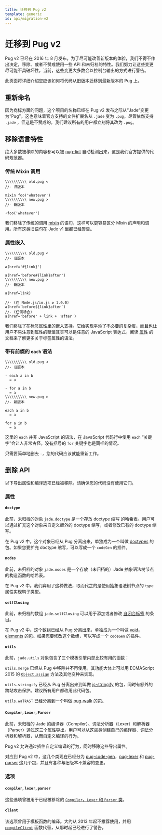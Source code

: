 ```yaml
---
title: 迁移到 Pug v2
template: generic
id: api/migration-v2
---
```


# 迁移到 Pug v2

Pug v2 已经在 2016 年 8 月发布。为了尽可能改善新版本的体验，我们不得不作出决定，移除、或者不赞成使用一些 API 和未归档的特性。我们努力让这些变更尽可能不具破坏性。当前，这些变更大多数会以控制台输出的方式进行警告。

此页面将详细介绍您应该如何将代码从旧版本迁移到最新版本的 Pug 上。

## 重新命名

因为商标方面的问题，这个项目的名称已经在 Pug v2 发布之际从“Jade”变更为“Pug”。这也意味着官方支持的文件扩展名从 `.jade` 变为 `.pug`。尽管依然支持 `.jade` ，但这是不赞成的，我们建议所有的用户都立刻将其改为 `.pug`。

## 移除语言特性

绝大多数被移除的内容都可以被 [pug-lint] 自动检测出来，这是我们官方提供的代码规范器。

### 传统 Mixin 调用

```pug-preview-readonly
\\\\\\\\\\ old.pug <
//- 旧版本

mixin foo('whatever')
\\\\\\\\\\ new.pug >
//- 新版本

+foo('whatever')
```

我们移除了传统的调用 [mixin][mixins] 的语句，这样可以更容易区分 Mixin 的声明和调用。所有这类旧语句在 Jade v1 里都已经警告。

### 属性嵌入

```pug-preview-readonly
\\\\\\\\\\ old.pug <
//- 旧版本

a(href='#{link}')

a(href='before#{link}after')
\\\\\\\\\\ new.pug >
//- 新版本

a(href=link)

//- (在 Node.js/io.js ≥ 1.0.0)
a(href=`before${link}after`)
//- (任何场合)
a(href='before' + link + 'after')
```

我们移除了在标签属性里的嵌入支持。它给实现平添了不必要的复杂度，而且也让用户不易注意到属性的赋值其实可以是任意的 JavaScript 表达式。阅读 [属性][attributes] 的文档来了解更多关于标签属性的语法。

### 带有前缀的 <code>each</code> 语法

```pug-preview-readonly
\\\\\\\\\\ old.pug <
//- 旧版本

- each a in b
  = a

- for a in b
  = a
\\\\\\\\\\ new.pug >
//- 新版本

each a in b
  = a

for a in b
  = a
```

这里的 `each` 并非 JavaScript 的语法，在 JavaScript 代码行中使用 `each` “关键字”会让人非常古怪。没有括号的 `for` 关键字也是同样的情况。

只需要简单地删去 `-`，您的代码应该就能重新工作。

## 删除 API

以下导出属性和编译选项已经被移除。请确保您的代码没有使用它们。

### 属性

#### <code>doctype</code>

此前，未归档的对象 `jade.doctype` 是一个存放 [doctype 缩写][doctype shortcuts] 的哈希表。用户可以通过扩充这个对象来自定义额外的 doctype 缩写，或者修改已有的 doctype 缩写。

在 Pug v2 中，这个对象已经从 Pug 分离出来，单独成为一个叫做 [doctypes] 的包。如果您要扩充 doctype 缩写，可以写成一个 `codeGen` 的插件。<!-- TODO -->

#### <code>nodes</code>

此前，未归档的对象 `jade.nodes` 是一个存放（未归档的）Jade 抽象语法树节点的构造函数的哈希表。

在 Pug v2 中，我们弃用了这种做法，取而代之的是使用抽象语法树节点的 `type` 属性实现鸭子类型。

#### <code>selfClosing</code>

此前，未归档的数组 `jade.selfClosing` 可以用于添加或者修改 [自闭合标签][self-closing tags] 的条目。

在 Pug v2 中，这个数组已经从 Pug 分离出来，单独成为一个叫做 [void-elements] 的包。如果您要修改这个数组，可以写成一个 `codeGen` 的插件。<!-- TODO -->

#### <code>utils</code>

此前，`jade.utils` 对象包含了三个模板引擎内部比较有用的函数：

`utils.merge` 已经从 Pug 中移除并不再使用。其功能大体上可以用 ECMAScript 2015 的 <code>[Object.assign]</code> 方法及其他变种来实现。

`utils.stringify` 已经从 Pug 分离出来到叫做 [js-stringify] 的包，同时有额外的跨站攻击保护。建议所有用户都改用此代码包。

`utils.walkAST` 已经分离到一个叫做 [pug-walk] 的包。

#### <code>Compiler</code>, <code>Lexer</code>, <code>Parser</code>

此前，未归档的 Jade 的编译器（Compiler）、词法分析器（Lexer）和解析器（Parser）通过这三个属性导出。用户可以从这些类创建自己的编译器、词法分析器和解析器，从而自定义编译的行为。

Pug v2 允许通过插件自定义编译的行为，同时移除这些导出属性。

对应到 Pug v2 中，这几个类现在已经分为 [pug-code-gen]，[pug-lexer] 和 [pug-parser] 这几个包，并且有各种与旧版本不兼容的变更。

### 选项

#### <code>compiler</code>, <code>lexer</code>, <code>parser</code>

这些选项曾被用于已经被移除的 [`Compiler`，`Lexer` 和 `Parser` 类](#compiler-lexer-parser)。

#### <code>client</code>

该选项曾用于模板函数的编译。大约从 2013 年起不推荐使用，并用 <code>[compileClient]</code> 函数代替，从那时起已经进行了警告。

[doctypes]: https://www.npmjs.com/package/doctypes
[js-stringify]: https://www.npmjs.com/package/js-stringify
[Object.assign]: https://developer.mozilla.org/en-US/docs/Web/JavaScript/Reference/Global_Objects/Object/assign
[pug-code-gen]: https://www.npmjs.com/package/pug-code-gen
[pug-lexer]: https://www.npmjs.com/package/pug-lexer
[pug-lint]: https://www.npmjs.com/package/pug-lint
[pug-parser]: https://www.npmjs.com/package/pug-parser
[pug-walk]: https://www.npmjs.com/package/pug-walk
[void-elements]: https://www.npmjs.com/package/void-elements

[attributes]: ../language/attributes.html#attribute-interpolation
[compileClient]: reference.html#pugcompileclientsource-options
[doctype shortcuts]: ../language/doctype.html#doctype-shortcuts
[mixins]: ../language/mixins.html
[self-closing tags]: ../language/tags.html#self-closing-tags
